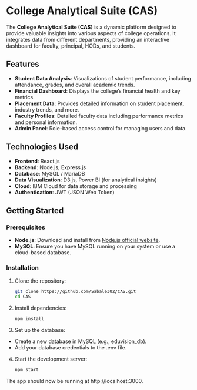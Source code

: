 # College Analytical Suite (CAS)

The **College Analytical Suite (CAS)** is a dynamic platform designed to provide valuable insights into various aspects of college operations. It integrates data from different departments, providing an interactive dashboard for faculty, principal, HODs, and students.

## Features

- **Student Data Analysis**: Visualizations of student performance, including attendance, grades, and overall academic trends.
- **Financial Dashboard**: Displays the college’s financial health and key metrics.
- **Placement Data**: Provides detailed information on student placement, industry trends, and more.
- **Faculty Profiles**: Detailed faculty data including performance metrics and personal information.
- **Admin Panel**: Role-based access control for managing users and data.

## Technologies Used

- **Frontend**: React.js
- **Backend**: Node.js, Express.js
- **Database**: MySQL / MariaDB
- **Data Visualization**: D3.js, Power BI (for analytical insights)
- **Cloud**: IBM Cloud for data storage and processing
- **Authentication**: JWT (JSON Web Token)

## Getting Started

### Prerequisites

- **Node.js**: Download and install from [Node.js official website](https://nodejs.org/).
- **MySQL**: Ensure you have MySQL running on your system or use a cloud-based database.

### Installation

1. Clone the repository:
   ```bash
   git clone https://github.com/Sabale302/CAS.git
   cd CAS
   ```
2. Install dependencies:
   ```bash
   npm install
   ```
3. Set up the database:

- Create a new database in MySQL (e.g., eduvision_db).
- Add your database credentials to the .env file.
4. Start the development server:
     ```bash
     npm start
     ```
  
The app should now be running at http://localhost:3000.

